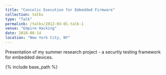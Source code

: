```yaml
---
title: "Concolic Execution for Embedded Firmware"
collection: talks
type: "Talk"
permalink: /talks/2012-03-01-talk-1
venue: "Empire Hacking"
date: 2018-08-14
location: "New York City, NY"
---
```


Presentation of my summer research project - a securtiy testing framework for embedded devices.

{% include base_path %}

<!-- <object data="http://localhost:4000/files/gabriel_ryan_cv.pdf" type="application/pdf" width="700px" height="700px"> -->
<object data="{{ base_path }}/images/eh.png" type="image"  width="600px" height="800px">
    <embed src="{{ base_path }}/images/eh.png">
    </embed>
</object>


